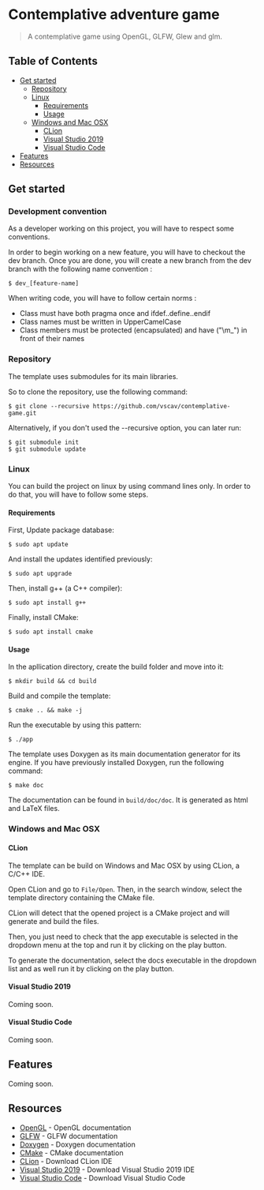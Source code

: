 # Contemplative adventure game

> A contemplative game using OpenGL, GLFW, Glew and glm.

## Table of Contents

* [Get started](#get-started)
  * [Repository](#repository)
  * [Linux](#linux)
    * [Requirements](#requirements)
    * [Usage](#usage)
  * [Windows and Mac OSX](#windows-and-mac-osx)
    * [CLion](#clion)
    * [Visual Studio 2019](#visual-studio-2019)
    * [Visual Studio Code](#visual-studio-code)
* [Features](#features)
* [Resources](#resources)

## Get started

### Development convention

As a developer working on this project, you will have to respect some conventions.

In order to begin working on a new feature, you will have to checkout the dev branch. Once you are done, you will create a new branch from the dev branch with the following name convention :

```
$ dev_[feature-name]
```

When writing code, you will have to follow certain norms :

- Class must have both pragma once and ifdef..define..endif
- Class names must be written in UpperCamelCase
- Class members must be protected (encapsulated) and have ("\m_") in front of their names

### Repository

The template uses submodules for its main libraries.

So to clone the repository, use the following command:

```
$ git clone --recursive https://github.com/vscav/contemplative-game.git
```

Alternatively, if you don't used the --recursive option, you can later run:

```
$ git submodule init
$ git submodule update
```

### Linux

You can build the project on linux by using command lines only. In order to do that, you will have to follow some steps.

#### Requirements

First, Update package database:

```
$ sudo apt update
```

And install the updates identified previously:

```
$ sudo apt upgrade
```

Then, install g++ (a C++ compiler):

```
$ sudo apt install g++
```

Finally, install CMake:

```
$ sudo apt install cmake
```

#### Usage

In the apllication directory, create the build folder and move into it:

```
$ mkdir build && cd build
```

Build and compile the template:

```
$ cmake .. && make -j
```

Run the executable by using this pattern:

```
$ ./app
```

The template uses Doxygen as its main documentation generator for its engine. If you have previously installed Doxygen, run the following command:

```
$ make doc
```

The documentation can be found in `build/doc/doc`. It is generated as html and LaTeX files.

### Windows and Mac OSX

#### CLion

The template can be build on Windows and Mac OSX by using CLion, a C/C++ IDE.

Open CLion and go to `File/Open`. Then, in the search window, select the template directory containing the CMake file.

CLion will detect that the opened project is a CMake project and will generate and build the files.

Then, you just need to check that the app executable is selected in the dropdown menu at the top and run it by clicking on the play button.

To generate the documentation, select the docs executable in the dropdown list and as well run it by clicking on the play button.

#### Visual Studio 2019

Coming soon.

#### Visual Studio Code

Coming soon.

## Features

Coming soon.

## Resources

- [OpenGL](https://www.khronos.org/registry/OpenGL-Refpages/gl4/) - OpenGL documentation
- [GLFW](https://www.glfw.org/documentation.html) - GLFW documentation
- [Doxygen](https://www.doxygen.nl/manual/index.html) - Doxygen documentation
- [CMake](https://cmake.org/cmake/help/v3.19/) - CMake documentation
- [CLion](https://www.jetbrains.com/fr-fr/clion/) - Download CLion IDE
- [Visual Studio 2019](https://visualstudio.microsoft.com/fr/vs/) - Download Visual Studio 2019 IDE
- [Visual Studio Code](https://code.visualstudio.com/) - Download Visual Studio Code
